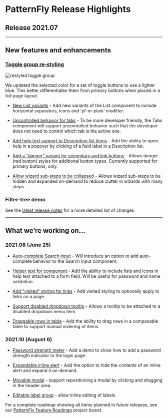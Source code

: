# PatternFly Release Highlights
## Release 2021.07
----------------------------------------------------------
## New features and enhancements

### [Toggle group re-styling](https://www.patternfly.org/v4/components/toggle-group)

![restyled toggle group](./img/toggle-group.png)

 We updated the selected color for a set of toggle buttons to use a lighter blue. This better differentiates them from primary buttons when placed in a full page layout.

 * [New List variants](https://github.com/patternfly/patternfly-react/issues/5336) - Add new variants of the List component to include horizontal separators, icons and 'pf-m-plain' modifier.

 * [Uncontrolled behavior for tabs](https://github.com/patternfly/patternfly-react/issues/4458) - To be more developer friendly, the Tabs component will support uncontrolled behavior such that the developer does not need to control which tab is the active one.

 * [Add help text support to Description list items](https://github.com/patternfly/patternfly-react/issues/5482) - Add the ability to open help in a popover by clicking of a field label in a Description list.

 * [Add a "danger" variant for secondary and link buttons](https://github.com/patternfly/patternfly-react/issues/5578) - Allows danger (red button) styles for additional button types. Currently supported for primary buttons, only.

 * [Allow wizard sub-steps to be collapsed](https://github.com/patternfly/patternfly-react/issues/5580) - Allows wizard sub-steps to be hidden and expanded on-demand to reduce clutter in wizards with many steps.

 ### Filter-tree demo


See the [latest release notes](https://www.patternfly.org/v4/developer-resources/release-notes) for a more detailed list of changes.

-----------------------------------------------------------------------------

## What we’re working on...

### 2021.08 (June 25)

* [Auto-complete Search input](https://github.com/patternfly/patternfly-react/issues/5499) - Will introduce an option to add auto-complete behavior to the Search input component.

* [Helper text for component](https://github.com/patternfly/patternfly-react/issues/5818) - Add the ability to include lists and icons in help text attached to a form field. Will be useful for password and name validation.

* [Add "visited" styling for links](https://github.com/patternfly/patternfly-react/issues/5857) - Add visited styling to optionally apply to links on a page.

* [Support disabled dropdown tooltip](https://github.com/patternfly/patternfly-react/issues/5826) - Allows a tooltip to be attached to a disabled dropdown menu item.

* [Draggable rows in table](https://github.com/patternfly/patternfly-react/issues/5817) - Add the ability to drag rows in a composable table to support manual ordering of items.


### 2021.10 (August 6)

* [Password strength meter](https://github.com/patternfly/patternfly/issues/4018) - Add a demo to show how to add a password strength indicator to the login page.

* [Expandable inline alert](https://github.com/patternfly/patternfly/issues/4056) - Add the option to hide the contents of an inline alert and expand it on-demand.

* [Movable modal](https://github.com/patternfly/patternfly/issues/3789) - support repositioning a modal by clicking and dragging in the header area.

* [Editable label group](https://github.com/patternfly/patternfly-react/issues/5875) - allow inline editing of labels.


For a complete roadmap showing all items planned in future releases, see our [PatternFly Feature Roadmap](https://github.com/orgs/patternfly/projects/4?fullscreen=true) project board.
